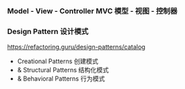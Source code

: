 ### Model - View - Controller MVC 模型 - 视图 - 控制器
### Design Pattern 设计模式
https://refactoring.guru/design-patterns/catalog
- Creational Patterns 创建模式
- & Structural Patterns 结构化模式
- & Behavioral Patterns 行为模式
